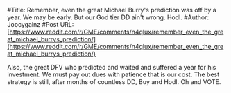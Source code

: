 #Title: Remember, even the great Michael Burry's prediction was off by a year. We may be early. But our God tier DD ain't wrong. Hodl.
#Author: Joocygainz
#Post URL: [https://www.reddit.com/r/GME/comments/n4qlux/remember_even_the_great_michael_burrys_prediction/](https://www.reddit.com/r/GME/comments/n4qlux/remember_even_the_great_michael_burrys_prediction/)


Also, the great DFV who predicted and waited and suffered a year for his investment. We must pay out dues with patience that is our cost. The best strategy is still, after months of countless DD, Buy and Hodl. Oh and VOTE.